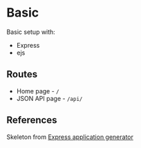 # Basic
Basic setup with:

- Express
- ejs

## Routes
- Home page - `/`
- JSON API page - `/api/`

## References
Skeleton from [Express application generator](https://expressjs.com/en/starter/generator.html)
